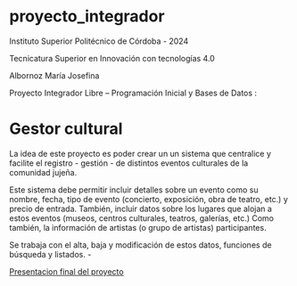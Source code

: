# proyecto_integrador
Instituto Superior Politécnico de Córdoba - 2024

Tecnicatura Superior en Innovación con tecnologías 4.0

Albornoz María Josefina

Proyecto Integrador Libre – Programación Inicial y Bases de Datos :
# Gestor cultural

La idea de este proyecto es poder crear un un sistema que centralice y facilite el registro - gestión - de distintos eventos culturales de la comunidad jujeña.

Este sistema debe permitir incluir detalles sobre un evento como su nombre, fecha, tipo de evento (concierto, exposición, obra de teatro, etc.) y precio de entrada. También, incluir datos sobre los lugares que alojan a estos eventos (museos, centros culturales, teatros, galerías, etc.) Como también, la información de artistas (o grupo de artistas) participantes.

Se trabaja con el alta, baja y modificación de estos datos, funciones de búsqueda y listados. -


[Presentacion final del proyecto](https://www.canva.com/design/DAF96YHvyZc/becr2zaiTKeyGnxBf-F5Tg/view?utm_content=DAF96YHvyZc&utm_campaign=designshare&utm_medium=link&utm_source=editor)
